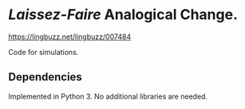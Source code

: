 # *Laissez-Faire* Analogical Change.
https://lingbuzz.net/lingbuzz/007484

Code for simulations.

## Dependencies

Implemented in Python 3. No additional libraries are needed.

